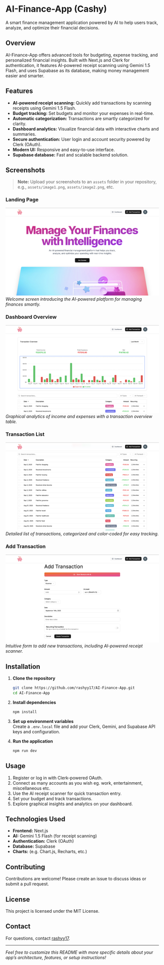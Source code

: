 # AI-Finance-App (Cashy)

A smart finance management application powered by AI to help users track, analyze, and optimize their financial decisions.

## Overview

AI-Finance-App offers advanced tools for budgeting, expense tracking, and personalized financial insights. Built with Next.js and Clerk for authentication, it features AI-powered receipt scanning using Gemini 1.5 Flash, and uses Supabase as its database, making money management easier and smarter.

## Features

- **AI-powered receipt scanning:** Quickly add transactions by scanning receipts using Gemini 1.5 Flash.
- **Budget tracking:** Set budgets and monitor your expenses in real-time.
- **Automatic categorization:** Transactions are smartly categorized for clarity.
- **Dashboard analytics:** Visualize financial data with interactive charts and summaries.
- **Secure authentication:** User login and account security powered by Clerk (OAuth).
- **Modern UI:** Responsive and easy-to-use interface.
- **Supabase database:** Fast and scalable backend solution.

## Screenshots

> **Note:** Upload your screenshots to an `assets` folder in your repository, e.g., `assets/image1.png`, `assets/image2.png`, etc.

### Landing Page
![Landing Page](assets/image.png)  
*Welcome screen introducing the AI-powered platform for managing finances smartly.*

### Dashboard Overview
![Dashboard Overview](assets/image-2.png)  
*Graphical analytics of income and expenses with a transaction overview table.*

### Transaction List
![Transaction List](assets/image-3.png)  
*Detailed list of transactions, categorized and color-coded for easy tracking.*

### Add Transaction
![Add Transaction](assets/image-4.png)  
*Intuitive form to add new transactions, including AI-powered receipt scanner.*

## Installation

1. **Clone the repository**
   ```bash
   git clone https://github.com/rashyy17/AI-Finance-App.git
   cd AI-Finance-App
   ```

2. **Install dependencies**
   ```bash
   npm install
   ```

3. **Set up environment variables**  
   Create a `.env.local` file and add your Clerk, Gemini, and Supabase API keys and configuration.

4. **Run the application**
   ```bash
   npm run dev
   ```

## Usage

1. Register or log in with Clerk-powered OAuth.
2. Connect as many accounts as you wish eg. work, entertainment, miscellaneous etc.
3. Use the AI receipt scanner for quick transaction entry.
4. Set your budget and track transactions.
5. Explore graphical insights and analytics on your dashboard.

## Technologies Used

- **Frontend:** Next.js
- **AI:** Gemini 1.5 Flash (for receipt scanning)
- **Authentication:** Clerk (OAuth)
- **Database:** Supabase
- **Charts:** (e.g. Chart.js, Recharts, etc.)

## Contributing

Contributions are welcome! Please create an issue to discuss ideas or submit a pull request.

## License

This project is licensed under the MIT License.

## Contact

For questions, contact [rashyy17](https://github.com/rashyy17).

---

*Feel free to customize this README with more specific details about your app’s architecture, features, or setup instructions!*
